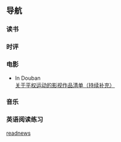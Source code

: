 ## 导航

### 读书  

### 时评  

### 电影
- In Douban  
[关于平权运动的影视作品清单（持续补充）](https://www.douban.com/note/685312116/)

### 音乐  

### 英语阅读练习    
[readnews](readnews.md)
